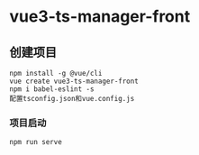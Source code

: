 # vue3-ts-manager-front

## 创建项目
```
npm install -g @vue/cli
vue create vue3-ts-manager-front
npm i babel-eslint -s
配置tsconfig.json和vue.config.js
```
### 项目启动
```
npm run serve
```
